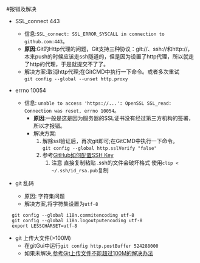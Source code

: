 #报错及解决

- SSL_connect 443
  - 信息:`SSL_connect: SSL_ERROR_SYSCALL in connection to github.com:443`。
  - **原因**:Git的Http代理的问题，Git支持三种协议：git://、ssh://和http://，本来push的时候应该走ssh隧道的，但是因为设置了http代理，所以就走了http的代理，于是就提交不了了。
  - 解决方案:取消http代理;在GitCMD中执行一下命令。或者多次重试  
  `git config --global --unset http.proxy`  


- errno 10054
  - 信息: `unable to access 'https://...': OpenSSL SSL_read: Connection was reset, errno 10054`。
    - **原因**:一般是这是因为服务器的SSL证书没有经过第三方机构的签署，所以才报错。
    - 解决方案: 
      1. 解除ssl验证后，再次git即可;在GitCMD中执行一下命令。  
        `git config --global http.sslVerify "false"`  
      2. 参考[GitHub如何配置SSH Key](https://blog.csdn.net/u013778905/article/details/83501204)  
         1. 注意 直接复制粘贴 .ssh的文件会破坏格式 使用`clip < ~/.ssh/id_rsa.pub`复制

- git 乱码
  - 原因: 字符集问题
  - 解决方案,将字符集设置为`utf-8`
```
  git config --global i18n.commitencoding utf-8
  git config --global i18n.logoutputencoding utf-8
  export LESSCHARSET=utf-8
```

- git 上传大文件(>100M)
  - 在gitGui中运行`git config http.postBuffer 524288000`
  - 如果未解决,[参考Git上传文件不能超过100M的解决办法](https://blog.csdn.net/weixin_37557729/article/details/107012028?spm=1001.2101.3001.6661.1&utm_medium=distribute.pc_relevant_t0.none-task-blog-2%7Edefault%7ECTRLIST%7Edefault-1.highlightwordscore&depth_1-utm_source=distribute.pc_relevant_t0.none-task-blog-2%7Edefault%7ECTRLIST%7Edefault-1.highlightwordscore)